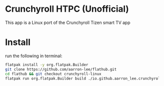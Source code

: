 # Crunchyroll HTPC (Unofficial)

This app is a Linux port of the Crunchyroll Tizen smart TV app

# Install

run the following in terminal:

```bash
flatpak install -y org.flatpak.Builder
git clone https://github.com/aarron-lee/flathub.git
cd flathub && git checkout crunchyroll-linux
flatpak run org.flatpak.Builder build ./io.github.aarron_lee.crunchyroll-linux.yml  --install-deps-from=flathub --force-clean --user --install
```
